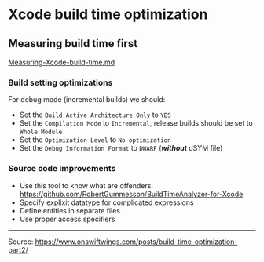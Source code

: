 # Xcode build time optimization

## Measuring build time first
[Measuring-Xcode-build-time.md](/iOS/Measuring-Xcode-build-time.md)

### Build setting optimizations
For debug mode (incremental builds) we should:
- Set the `Build Active Architecture Only` to `YES`
- Set the `Compilation Mode` to `Incremental`, release builds should be set to `Whole Module`
- Set the `Optimization Level` to `No optimization`
- Set the `Debug Information Format` to `DWARF` (***without*** dSYM file)

### Source code improvements
- Use this tool to know what are offenders: https://github.com/RobertGummesson/BuildTimeAnalyzer-for-Xcode
- Specify explixit datatype for complicated expressions
- Define entities in separate files
- Use proper access specifiers

________________________________________________
Source: https://www.onswiftwings.com/posts/build-time-optimization-part2/